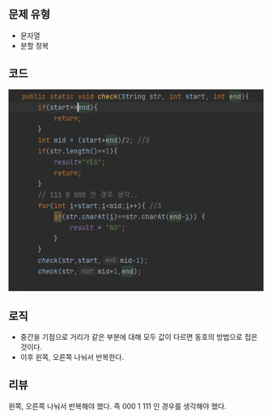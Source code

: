 ## 문제 유형
- 문자열
- 분할 정복

## 코드
![img.png](img.png)
## 로직
- 중간을 기점으로 거리가 같은 부분에 대해 모두 값이 다르면 동호의 방법으로 접은 것이다.
- 이후 왼쪽, 오른쪽 나눠서 반복한다.
## 리뷰
왼쪽, 오른쪽 나눠서 반복해야 했다. 
즉 000 1 111 인 경우를 생각해야 했다.


